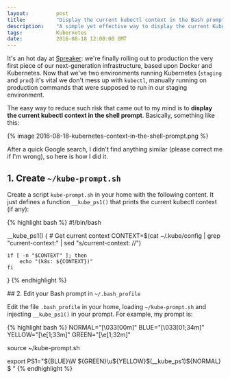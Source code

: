 ```yaml
---
layout:         post
title:          "Display the current kubectl context in the Bash prompt"
description:    "A simple yet effective way to display the current Kubernetes context in the Bash shell prompt."
tags:           Kubernetes
date:           2016-08-18 12:00:00 GMT
---
```


It's an hot day at [Spreaker](https://www.spreaker.com): we're finally rolling out to production the very first piece of our next-generation infrastructure, based upon Docker and Kubernetes. Now that we've two environments running Kubernetes (`staging` and `prod`) it's vital we don't mess up with `kubectl`, manually running on production commands that were supposed to run in our staging environment.

The easy way to reduce such risk that came out to my mind is to **display the current kubectl context in the shell prompt**. Basically, something like this:

{% image 2016-08-18-kubernetes-context-in-the-shell-prompt.png %}

After a quick Google search, I didn't find anything similar (please correct me if I'm wrong), so here is how I did it.


## 1. Create `~/kube-prompt.sh`

Create a script `kube-prompt.sh` in your home with the following content. It just defines a function `__kube_ps1()` that prints the current kubectl context (if any):

{% highlight bash %}
#!/bin/bash

__kube_ps1()
{
    # Get current context
    CONTEXT=$(cat ~/.kube/config | grep "current-context:" | sed "s/current-context: //")

    if [ -n "$CONTEXT" ]; then
        echo "(k8s: ${CONTEXT})"
    fi
}
{% endhighlight %}


## 2. Edit your Bash prompt in `~/.bash_profile`

Edit the file `.bash_profile` in your home, loading `~/kube-prompt.sh` and injecting `__kube_ps1()` in your prompt. For example, my prompt is:

{% highlight bash %}
NORMAL="\[\033[00m\]"
BLUE="\[\033[01;34m\]"
YELLOW="\[\e[1;33m\]"
GREEN="\[\e[1;32m\]"

source ~/kube-prompt.sh

export PS1="${BLUE}\W ${GREEN}\u${YELLOW}\$(__kube_ps1)${NORMAL} \$ "
{% endhighlight %}
